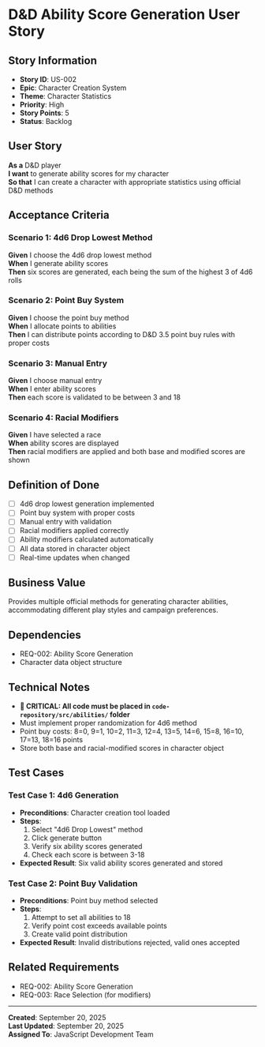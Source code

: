 # D&D Ability Score Generation User Story

## Story Information
- **Story ID**: US-002
- **Epic**: Character Creation System
- **Theme**: Character Statistics
- **Priority**: High
- **Story Points**: 5
- **Status**: Backlog

## User Story
**As a** D&D player  
**I want** to generate ability scores for my character  
**So that** I can create a character with appropriate statistics using official D&D methods

## Acceptance Criteria
### Scenario 1: 4d6 Drop Lowest Method
**Given** I choose the 4d6 drop lowest method  
**When** I generate ability scores  
**Then** six scores are generated, each being the sum of the highest 3 of 4d6 rolls

### Scenario 2: Point Buy System
**Given** I choose the point buy method  
**When** I allocate points to abilities  
**Then** I can distribute points according to D&D 3.5 point buy rules with proper costs

### Scenario 3: Manual Entry
**Given** I choose manual entry  
**When** I enter ability scores  
**Then** each score is validated to be between 3 and 18

### Scenario 4: Racial Modifiers
**Given** I have selected a race  
**When** ability scores are displayed  
**Then** racial modifiers are applied and both base and modified scores are shown

## Definition of Done
- [ ] 4d6 drop lowest generation implemented
- [ ] Point buy system with proper costs
- [ ] Manual entry with validation
- [ ] Racial modifiers applied correctly
- [ ] Ability modifiers calculated automatically
- [ ] All data stored in character object
- [ ] Real-time updates when changed

## Business Value
Provides multiple official methods for generating character abilities, accommodating different play styles and campaign preferences.

## Dependencies
- REQ-002: Ability Score Generation
- Character data object structure

## Technical Notes
- **🚨 CRITICAL: All code must be placed in `code-repository/src/abilities/` folder**
- Must implement proper randomization for 4d6 method
- Point buy costs: 8=0, 9=1, 10=2, 11=3, 12=4, 13=5, 14=6, 15=8, 16=10, 17=13, 18=16 points
- Store both base and racial-modified scores in character object

## Test Cases
### Test Case 1: 4d6 Generation
- **Preconditions**: Character creation tool loaded
- **Steps**: 
  1. Select "4d6 Drop Lowest" method
  2. Click generate button
  3. Verify six ability scores generated
  4. Check each score is between 3-18
- **Expected Result**: Six valid ability scores generated and stored

### Test Case 2: Point Buy Validation
- **Preconditions**: Point buy method selected
- **Steps**: 
  1. Attempt to set all abilities to 18
  2. Verify point cost exceeds available points
  3. Create valid point distribution
- **Expected Result**: Invalid distributions rejected, valid ones accepted

## Related Requirements
- REQ-002: Ability Score Generation
- REQ-003: Race Selection (for modifiers)

---
**Created**: September 20, 2025  
**Last Updated**: September 20, 2025  
**Assigned To**: JavaScript Development Team
